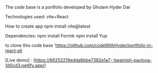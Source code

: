 The code base is a portfolio developed by Ghulam Hyder Dar

Technologies used:
vite+React  

How to create app
npm install vite@latest

Dependencies:
 npm install Formik
 npm install Yup


 to clone this code base 
 'https://github.com/codeWithHyder/portfolio-in-react.git

[Live  demo] : (https://66252219edda6bbe7382e1a7--beamish-pavlova-1d0cd3.netlify.app/)